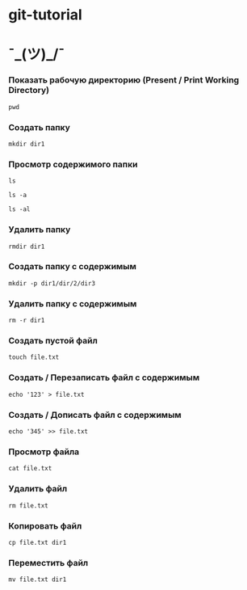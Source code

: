 # git-tutorial
# ¯\_(ツ)_/¯

### Показать рабочую директорию (Present / Print Working Directory)
```
pwd
```
### Создать папку
```
mkdir dir1
```
### Просмотр содержимого папки
```
ls
```
```
ls -a
```
```
ls -al
```
### Удалить папку
```
rmdir dir1
```
### Создать папку с содержимым
```
mkdir -p dir1/dir/2/dir3
```
### Удалить папку с содержимым
```
rm -r dir1
```
### Создать пустой файл
```
touch file.txt
```
### Создать / Перезаписать файл с содержимым
```
echo '123' > file.txt
```
### Создать / Дописать файл с содержимым
```
echo '345' >> file.txt
```
### Просмотр файла
```
cat file.txt
```
### Удалить файл
```
rm file.txt
```
### Копировать файл
```
cp file.txt dir1
```
### Переместить файл
```
mv file.txt dir1
```
